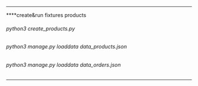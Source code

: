 <hr>

****create&run fixtures products

###### python3 create_products.py

###### python3 manage.py loaddata data_products.json
###### python3 manage.py loaddata data_orders.json
<hr>

